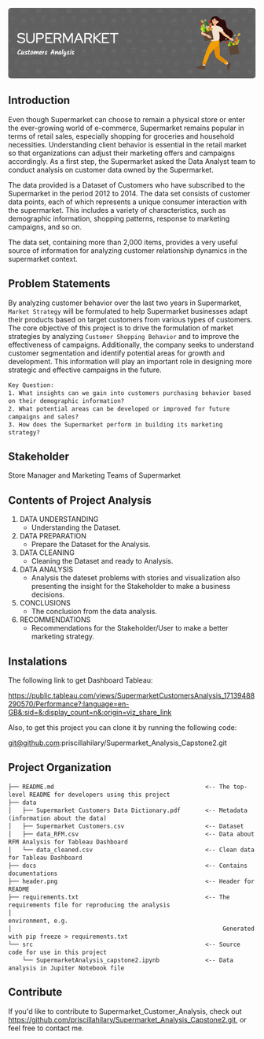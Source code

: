 ![Header](header.png)

## Introduction

Even though Supermarket can choose to remain a physical store or enter the ever-growing world of e-commerce, Supermarket remains popular in terms of retail sales, especially shopping for groceries and household necessities. Understanding client behavior is essential in the retail market so that organizations can adjust their marketing offers and campaigns accordingly. As a first step, the Supermarket asked the Data Analyst team to conduct analysis on customer data owned by the Supermarket.

The data provided is a Dataset of Customers who have subscribed to the Supermarket in the period 2012 to 2014. The data set consists of customer data points, each of which represents a unique consumer interaction with the supermarket. This includes a variety of characteristics, such as demographic information, shopping patterns, response to marketing campaigns, and so on.

The data set, containing more than 2,000 items, provides a very useful source of information for analyzing customer relationship dynamics in the supermarket context.

## Problem Statements

By analyzing customer behavior over the last two years in Supermarket, `Market Strategy` will be formulated to help Supermarket businesses adapt their products based on target customers from various types of customers. The core objective of this project is to drive the formulation of market strategies by analyzing `Customer Shopping Behavior` and to improve the effectiveness of campaigns. Additionally, the company seeks to understand customer segmentation and identify potential areas for growth and development. This information will play an important role in designing more strategic and effective campaigns in the future.

    Key Question:
    1. What insights can we gain into customers purchasing behavior based on their demographic information?
    2. What potential areas can be developed or improved for future campaigns and sales?
    3. How does the Supermarket perform in building its marketing strategy?

## Stakeholder

Store Manager and Marketing Teams of Supermarket

## Contents of Project Analysis

1. DATA UNDERSTANDING
    - Understanding the Dataset.
2. DATA PREPARATION
    - Prepare the Dataset for the Analysis.
3. DATA CLEANING
    - Cleaning the Dataset and ready to Analysis.
4. DATA ANALYSIS
    - Analysis the dateset problems with stories and visualization also presenting the insight for the Stakeholder to make a business decisions.
5. CONCLUSIONS
    - The conclusion from the data analysis.
6. RECOMMENDATIONS
    - Recommendations for the Stakeholder/User to make a better marketing strategy. 

## Instalations

The following link to get Dashboard Tableau:

https://public.tableau.com/views/SupermarketCustomersAnalysis_17139488290570/Performance?:language=en-GB&:sid=&:display_count=n&:origin=viz_share_link

Also, to get this project you can clone it by running the following code:

git@github.com:priscillahilary/Supermarket_Analysis_Capstone2.git
  
## Project Organization
    ├── README.md                                           <-- The top-level README for developers using this project
    ├── data                                   
    │   ├── Supermarket Customers Data Dictionary.pdf       <-- Metadata (information about the data)
    │   ├── Supermarket Customers.csv                       <-- Dataset
    │   ├── data_RFM.csv                                    <-- Data about RFM Analysis for Tableau Dashboard
    │   └── data_cleaned.csv                                <-- Clean data for Tableau Dashboard
    ├── docs                                                <-- Contains documentations
    ├── header.png                                          <-- Header for README 
    ├── requirements.txt                                    <-- The requirements file for reproducing the analysis 
    │                                                            environment, e.g. 
    │                                                            Generated with pip freeze > requirements.txt
    └── src                                                 <-- Source code for use in this project
        └── SupermarketAnalysis_capstone2.ipynb             <-- Data analysis in Jupiter Notebook file

## Contribute

If you'd like to contribute to Supermarket_Customer_Analysis, check out https://github.com/priscillahilary/Supermarket_Analysis_Capstone2.git, or feel free to contact me.